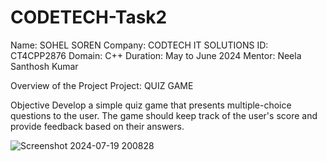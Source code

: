 # CODETECH-Task2
Name: SOHEL SOREN
Company: CODTECH IT SOLUTIONS
ID: CT4CPP2876
Domain: C++
Duration: May to June 2024 Mentor: Neela Santhosh Kumar


Overview of the Project
Project: QUIZ GAME

Objective
Develop a simple quiz game that presents multiple-choice questions to the
user. The game should keep track of the user's score and provide feedback
based on their answers.

![Screenshot 2024-07-19 200828](https://github.com/user-attachments/assets/c0218390-8610-4a86-b953-fb66c9dd7b32)
